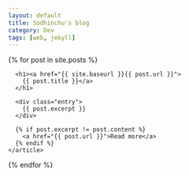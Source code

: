 ```yaml
---
layout: default
title: Sodhinchu's blog
category: Dev
tags: [web, jekyll]
---
```

<div class="posts">
  {% for post in site.posts %}
    <article class="post">

      <h1><a href="{{ site.baseurl }}{{ post.url }}">
        {{ post.title }}</a>
      </h1>

      <div class="entry">
        {{ post.excerpt }}
      </div>

      {% if post.excerpt != post.content %}
        <a href="{{ post.url }}">Read more</a>
      {% endif %}
    </article>
  {% endfor %}
</div>
